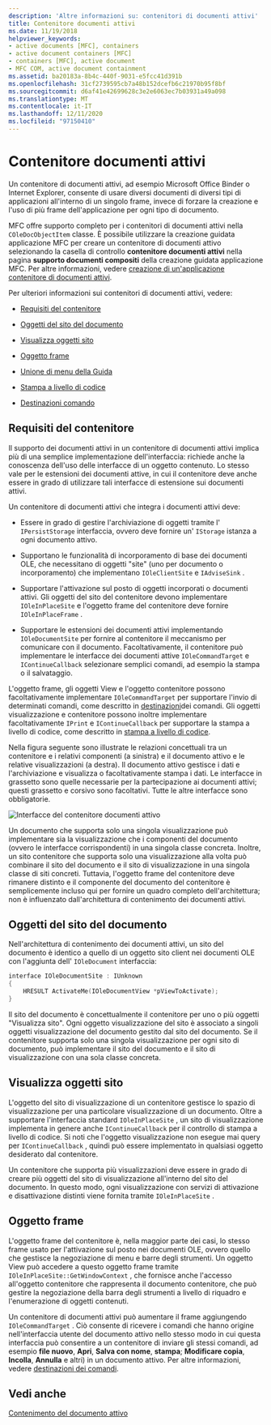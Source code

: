 ```yaml
---
description: 'Altre informazioni su: contenitori di documenti attivi'
title: Contenitore documenti attivi
ms.date: 11/19/2018
helpviewer_keywords:
- active documents [MFC], containers
- active document containers [MFC]
- containers [MFC], active document
- MFC COM, active document containment
ms.assetid: ba20183a-8b4c-440f-9031-e5fcc41d391b
ms.openlocfilehash: 31cf2739595cb7a48b152dcefb6c21970b95f8bf
ms.sourcegitcommit: d6af41e42699628c3e2e6063ec7b03931a49a098
ms.translationtype: MT
ms.contentlocale: it-IT
ms.lasthandoff: 12/11/2020
ms.locfileid: "97150410"
---
```

# <a name="active-document-containers"></a>Contenitore documenti attivi

Un contenitore di documenti attivi, ad esempio Microsoft Office Binder o Internet Explorer, consente di usare diversi documenti di diversi tipi di applicazioni all'interno di un singolo frame, invece di forzare la creazione e l'uso di più frame dell'applicazione per ogni tipo di documento.

MFC offre supporto completo per i contenitori di documenti attivi nella `COleDocObjectItem` classe. È possibile utilizzare la creazione guidata applicazione MFC per creare un contenitore di documenti attivo selezionando la casella di controllo **contenitore documenti attivi** nella pagina **supporto documenti compositi** della creazione guidata applicazione MFC. Per altre informazioni, vedere [creazione di un'applicazione contenitore di documenti attivi](creating-an-active-document-container-application.md).

Per ulteriori informazioni sui contenitori di documenti attivi, vedere:

- [Requisiti del contenitore](#container_requirements)

- [Oggetti del sito del documento](#document_site_objects)

- [Visualizza oggetti sito](#view_site_objects)

- [Oggetto frame](#frame_object)

- [Unione di menu della Guida](help-menu-merging.md)

- [Stampa a livello di codice](programmatic-printing.md)

- [Destinazioni comando](message-handling-and-command-targets.md)

## <a name="container-requirements"></a><a name="container_requirements"></a> Requisiti del contenitore

Il supporto dei documenti attivi in un contenitore di documenti attivi implica più di una semplice implementazione dell'interfaccia: richiede anche la conoscenza dell'uso delle interfacce di un oggetto contenuto. Lo stesso vale per le estensioni dei documenti attive, in cui il contenitore deve anche essere in grado di utilizzare tali interfacce di estensione sui documenti attivi.

Un contenitore di documenti attivi che integra i documenti attivi deve:

- Essere in grado di gestire l'archiviazione di oggetti tramite l' `IPersistStorage` interfaccia, ovvero deve fornire un' `IStorage` istanza a ogni documento attivo.

- Supportano le funzionalità di incorporamento di base dei documenti OLE, che necessitano di oggetti "site" (uno per documento o incorporamento) che implementano `IOleClientSite` e `IAdviseSink` .

- Supportare l'attivazione sul posto di oggetti incorporati o documenti attivi. Gli oggetti del sito del contenitore devono implementare `IOleInPlaceSite` e l'oggetto frame del contenitore deve fornire `IOleInPlaceFrame` .

- Supportare le estensioni dei documenti attivi implementando `IOleDocumentSite` per fornire al contenitore il meccanismo per comunicare con il documento. Facoltativamente, il contenitore può implementare le interfacce dei documenti attive `IOleCommandTarget` e `IContinueCallback` selezionare semplici comandi, ad esempio la stampa o il salvataggio.

L'oggetto frame, gli oggetti View e l'oggetto contenitore possono facoltativamente implementare `IOleCommandTarget` per supportare l'invio di determinati comandi, come descritto in [destinazioni](message-handling-and-command-targets.md)dei comandi. Gli oggetti visualizzazione e contenitore possono inoltre implementare facoltativamente `IPrint` e `IContinueCallback` per supportare la stampa a livello di codice, come descritto in [stampa a livello di codice](programmatic-printing.md).

Nella figura seguente sono illustrate le relazioni concettuali tra un contenitore e i relativi componenti (a sinistra) e il documento attivo e le relative visualizzazioni (a destra). Il documento attivo gestisce i dati e l'archiviazione e visualizza o facoltativamente stampa i dati. Le interfacce in grassetto sono quelle necessarie per la partecipazione ai documenti attivi; questi grassetto e corsivo sono facoltativi. Tutte le altre interfacce sono obbligatorie.

![Interfacce del contenitore documenti attivo](../mfc/media/vc37gj1.gif "Interfacce del contenitore documenti attivo")

Un documento che supporta solo una singola visualizzazione può implementare sia la visualizzazione che i componenti del documento (ovvero le interfacce corrispondenti) in una singola classe concreta. Inoltre, un sito contenitore che supporta solo una visualizzazione alla volta può combinare il sito del documento e il sito di visualizzazione in una singola classe di siti concreti. Tuttavia, l'oggetto frame del contenitore deve rimanere distinto e il componente del documento del contenitore è semplicemente incluso qui per fornire un quadro completo dell'architettura; non è influenzato dall'architettura di contenimento dei documenti attivi.

## <a name="document-site-objects"></a><a name="document_site_objects"></a> Oggetti del sito del documento

Nell'architettura di contenimento dei documenti attivi, un sito del documento è identico a quello di un oggetto sito client nei documenti OLE con l'aggiunta dell' `IOleDocument` interfaccia:

```cpp
interface IOleDocumentSite : IUnknown
{
    HRESULT ActivateMe(IOleDocumentView *pViewToActivate);
}
```

Il sito del documento è concettualmente il contenitore per uno o più oggetti "Visualizza sito". Ogni oggetto visualizzazione del sito è associato a singoli oggetti visualizzazione del documento gestito dal sito del documento. Se il contenitore supporta solo una singola visualizzazione per ogni sito di documento, può implementare il sito del documento e il sito di visualizzazione con una sola classe concreta.

## <a name="view-site-objects"></a><a name="view_site_objects"></a> Visualizza oggetti sito

L'oggetto del sito di visualizzazione di un contenitore gestisce lo spazio di visualizzazione per una particolare visualizzazione di un documento. Oltre a supportare l'interfaccia standard `IOleInPlaceSite` , un sito di visualizzazione implementa in genere anche `IContinueCallback` per il controllo di stampa a livello di codice. Si noti che l'oggetto visualizzazione non esegue mai query per `IContinueCallback` , quindi può essere implementato in qualsiasi oggetto desiderato dal contenitore.

Un contenitore che supporta più visualizzazioni deve essere in grado di creare più oggetti del sito di visualizzazione all'interno del sito del documento. In questo modo, ogni visualizzazione con servizi di attivazione e disattivazione distinti viene fornita tramite `IOleInPlaceSite` .

## <a name="frame-object"></a><a name="frame_object"></a> Oggetto frame

L'oggetto frame del contenitore è, nella maggior parte dei casi, lo stesso frame usato per l'attivazione sul posto nei documenti OLE, ovvero quello che gestisce la negoziazione di menu e barre degli strumenti. Un oggetto View può accedere a questo oggetto frame tramite `IOleInPlaceSite::GetWindowContext` , che fornisce anche l'accesso all'oggetto contenitore che rappresenta il documento contenitore, che può gestire la negoziazione della barra degli strumenti a livello di riquadro e l'enumerazione di oggetti contenuti.

Un contenitore di documenti attivi può aumentare il frame aggiungendo `IOleCommandTarget` . Ciò consente di ricevere i comandi che hanno origine nell'interfaccia utente del documento attivo nello stesso modo in cui questa interfaccia può consentire a un contenitore di inviare gli stessi comandi, ad esempio **file nuovo**, **Apri**, **Salva con nome**, **stampa**; **Modificare copia**, **Incolla**, **Annulla** e altri) in un documento attivo. Per altre informazioni, vedere [destinazioni dei comandi](message-handling-and-command-targets.md).

## <a name="see-also"></a>Vedi anche

[Contenimento del documento attivo](active-document-containment.md)
